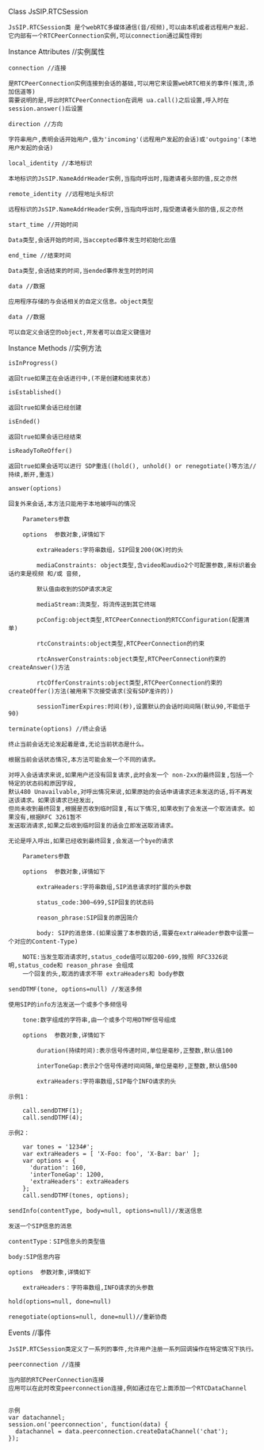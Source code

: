Class JsSIP.RTCSession

    JsSIP.RTCSession类 是个webRTC多媒体通信(音/视频),可以由本机或者远程用户发起.
    它内部有一个RTCPeerConnection实例,可以connection通过属性得到
    
Instance Attributes //实例属性

    connection //连接
    
    是RTCPeerConnection实例连接到会话的基础,可以用它来设置webRTC相关的事件(推流,添加信道等)
    需要说明的是,呼出时RTCPeerConnection在调用 ua.call()之后设置,呼入时在session.answer()后设置
    
    direction //方向
    
    字符串用户,表明会话开始用户,值为'incoming'(远程用户发起的会话)或'outgoing'(本地用户发起的会话)
    
    local_identity //本地标识
    
    本地标识的JsSIP.NameAddrHeader实例,当指向呼出时,指邀请者头部的值,反之亦然
    
    remote_identity //远程地址头标识
    
    远程标识的JsSIP.NameAddrHeader实例,当指向呼出时,指受邀请者头部的值,反之亦然
    
    start_time //开始时间
    
    Data类型,会话开始的时间,当accepted事件发生时初始化出值
    
    end_time //结束时间
    
    Data类型,会话结束的时间,当ended事件发生时的时间
    
    data //数据
    
    应用程序存储的与会话相关的自定义信息。object类型
    
    data //数据
    
    可以自定义会话空的object,开发者可以自定义键值对
    
Instance Methods //实例方法

    isInProgress()
    
    返回true如果正在会话进行中,(不是创建和结束状态)
    
    isEstablished() 
    
    返回true如果会话已经创建
    
    isEnded()
    
    返回true如果会话已经结束
    
    isReadyToReOffer()
    
    返回true如果会话可以进行 SDP重连((hold(), unhold() or renegotiate()等方法// 持续,断开,重连)
    
    answer(options)
    
    回复外来会话,本方法只能用于本地被呼叫的情况
    
        Parameters参数 
        
        options  参数对象,详情如下
        
            extraHeaders:字符串数组，SIP回复200(OK)时的头
            
            mediaConstraints: object类型,含video和audio2个可配置参数,来标识着会话约束是视频 和/或 音频,
            
            默认值由收到的SDP请求决定
            
            mediaStream:流类型，将流传送到其它终端
            
            pcConfig:object类型,RTCPeerConnection的RTCConfiguration(配置清单)
            
            rtcConstraints:object类型,RTCPeerConnection的约束
            
            rtcAnswerConstraints:object类型,RTCPeerConnection约束的createAnswer()方法
            
            rtcOfferConstraints:object类型,RTCPeerConnection约束的createOffer()方法(被用来下次接受请求(没有SDP准许的))
            
            sessionTimerExpires:时间(秒),设置默认的会话时间间隔(默认90,不能低于90)
    
    terminate(options) //终止会话
    
    终止当前会话无论发起着是谁,无论当前状态是什么。
    
    根据当前会话状态情况,本方法可能会发一个不同的请求。
    
    对呼入会话请求来说,如果用户还没有回复请求,此时会发一个 non-2xx的最终回复,包括一个特定的状态码和原因字段,    
    默认480 Unavailvable,对呼出情况来说,如果原始的会话申请请求还未发送的话,将不再发送该请求。如果该请求已经发出,	
	但尚未收到最终回复,根据是否收到临时回复,有以下情况,如果收到了会发送一个取消请求。如果没有,根据RFC 3261暂不
	发送取消请求,如果之后收到临时回复的话会立即发送取消请求。
	
	无论是呼入呼出,如果已经收到最终回复,会发送一个bye的请求
		
		Parameters参数 
        
        options  参数对象,详情如下
			
			extraHeaders:字符串数组,SIP消息请求时扩展的头参数
			
			status_code:300~699,SIP回复的状态码
			
			reason_phrase:SIP回复的原因简介
			
			body: SIP的消息体.(如果设置了本参数的话,需要在extraHeader参数中设置一个对应的Content-Type)
			
		NOTE:当发生取消请求时,status_code值可以取200-699,按照 RFC3326说明,status_code和 reason_phrase 会组成
		一个回复的头,取消的请求不带 extraHeaders和 body参数
		
	sendDTMF(tone, options=null) //发送多频
	
	使用SIP的info方法发送一个或多个多频信号
	
		tone:数字组成的字符串,由一个或多个可用DTMF信号组成
		
		options  参数对象,详情如下
			
			duration(持续时间):表示信号传递时间,单位是毫秒,正整数,默认值100
			
			interToneGap:表示2个信号传递时间间隔,单位是毫秒,正整数,默认值500
			
			extraHeaders:字符串数组,SIP每个INFO请求的头

	示例1：
		
		call.sendDTMF(1);
		call.sendDTMF(4);
	
	示例2：
	
		var tones = '1234#';
		var extraHeaders = [ 'X-Foo: foo', 'X-Bar: bar' ];
		var options = {
		  'duration': 160,
		  'interToneGap': 1200,
		  'extraHeaders': extraHeaders
		};
		call.sendDTMF(tones, options);
	
	sendInfo(contentType, body=null, options=null)//发送信息
	
	发送一个SIP信息的消息
	
	contentType：SIP信息头的类型值
	
	body:SIP信息内容
	
	options  参数对象,详情如下
		
		extraHeaders：字符串数组,INFO请求的头参数
		
	hold(options=null, done=null)
	
	renegotiate(options=null, done=null)//重新协商
	
Events //事件

	JsSIP.RTCSession类定义了一系列的事件,允许用户注册一系列回调操作在特定情况下执行。
	
	peerconnection //连接
	
	当内部的RTCPeerConnection连接
	应用可以在此时改变peerconnection连接,例如通过在它上面添加一个RTCDataChannel
	
		
	示例
	var datachannel;
	session.on('peerconnection', function(data) {
	  datachannel = data.peerconnection.createDataChannel('chat');
	});
		
		
		
		
		
		
		
		
		
		
		
		
		
		
		
		
		
		
		
            
            
            
            
            
            
            
            
            
            
            
            
            
            
            
            
            
            
            